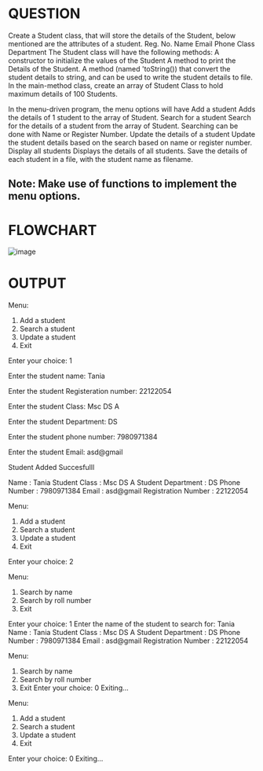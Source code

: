 # QUESTION
Create a Student class, that will store the details of the Student, below mentioned are the attributes of a student.
Reg. No.
Name
Email
Phone
Class
Department
The Student class will have the following methods:
A constructor to initialize the values of the Student
A method to print the Details of the Student.
A method (named 'toString()) that convert the student details to string, and can be used to write the student details to file.
In the main-method class, create an array of Student Class to hold maximum details of 100 Students.

In the menu-driven program, the menu options will have
Add a student
Adds the details of 1 student to the array of Student.
Search for a student
Search for the details of a student from the array of Student.
Searching can be done with Name or Register Number.
Update the details of a student
Update the student details based on the search based on name or register number.
Display all students
Displays the details of all students.
Save the details of each student in a file, with the student name as filename.

Note: Make use of functions to implement the menu options.
----------------------------------------------------------------------------------------------------------------------------------------

# FLOWCHART
![image](https://github.com/Taniabhattacharya/22122054-MDS273L-JAVA/assets/50802565/342df854-7c08-4e31-addc-a14f38664e2b)



# OUTPUT


Menu:


1. Add a student
2. Search a student
3. Update a student
0. Exit


Enter your choice: 1


Enter the student name: Tania


Enter the student Registeration number: 22122054


Enter the student Class: Msc DS A


Enter the student Department: DS


Enter the student phone number: 7980971384


Enter the student Email: asd@gmail


Student Added Succesfulll


Name : Tania
Student Class : Msc DS A
Student Department : DS
Phone Number : 7980971384
Email : asd@gmail
Registration Number : 22122054


Menu:
1. Add a student
2. Search a student
3. Update a student
0. Exit


Enter your choice: 2



Menu:
1. Search by name
2. Search by roll number
0. Exit


Enter your choice: 1
Enter the name of the student to search for: Tania
Name : Tania
Student Class : Msc DS A
Student Department : DS
Phone Number : 7980971384
Email : asd@gmail
Registration Number : 22122054


Menu:
1. Search by name
2. Search by roll number
0. Exit
Enter your choice: 0
Exiting...


Menu:
1. Add a student
2. Search a student
3. Update a student
0. Exit


Enter your choice: 0
Exiting...

